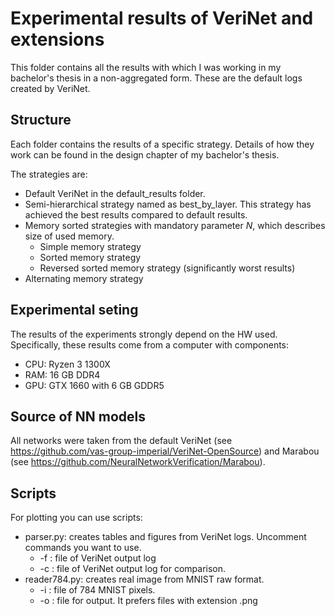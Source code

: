 # Experimental results of VeriNet and extensions

This folder contains all the results with which I was working in my bachelor's thesis in a non-aggregated form. These are the default logs created by VeriNet.

## Structure
Each folder contains the results of a specific strategy. Details of how they work can be found in the design chapter of my bachelor's thesis.

The strategies are:

* Default VeriNet in the default_results folder.
* Semi-hierarchical strategy named as best_by_layer. This strategy has achieved the best results compared to default results.
* Memory sorted strategies with mandatory parameter *N*, which describes size of used memory.
  * Simple memory strategy
  * Sorted memory strategy
  * Reversed sorted memory strategy (significantly worst results)
* Alternating memory strategy

## Experimental seting

The results of the experiments strongly depend on the HW used. Specifically, these results come from a computer with components:

  * CPU: Ryzen 3 1300X
  * RAM: 16 GB DDR4
  * GPU: GTX 1660 with 6 GB GDDR5


## Source of NN models

All networks were taken from the default VeriNet (see https://github.com/vas-group-imperial/VeriNet-OpenSource) and Marabou (see https://github.com/NeuralNetworkVerification/Marabou).

## Scripts

For plotting you can use scripts: 
  * parser.py: creates tables and figures from VeriNet logs. Uncomment commands you want to use.
    * -f <file>: file of VeriNet output log
    * -c <file>: file of VeriNet output log for comparison.
  * reader784.py: creates real image from MNIST raw format.
    * -i <file>: file of 784 MNIST pixels. 
    * -o <file>: file for output. It prefers files with extension .png


